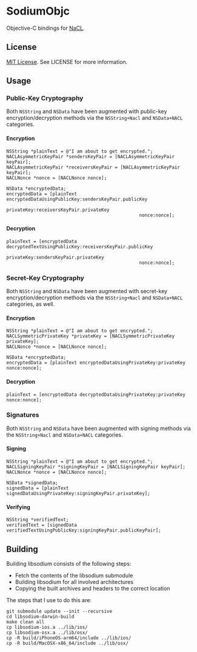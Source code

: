 # SodiumObjc

Objective-C bindings for [NaCL](http://nacl.cr.yp.to).

## License

[MIT License](https://tldrlegal.com/license/mit-license). See LICENSE for more information.

## Usage

### Public-Key Cryptography

Both `NSString` and `NSData` have been augmented with public-key encryption/decryption
methods via the `NSString+Nacl` and `NSData+NACL` categories.

#### Encryption

    NSString *plainText = @"I am about to get encrypted.";
    NACLAsymmetricKeyPair *sendersKeyPair = [NACLAsymmetricKeyPair keyPair];
    NACLAsymmetricKeyPair *receiversKeyPair = [NACLAsymmetricKeyPair keyPair];
    NACLNonce *nonce = [NACLNonce nonce];

    NSData *encryptedData;
    encryptedData = [plainText encryptedDataUsingPublicKey:sendersKeyPair.publicKey
                                                privateKey:receiversKeyPair.privateKey
                                                     nonce:nonce];


#### Decryption

    plainText = [encryptedData decryptedTextUsingPublicKey:receiversKeyPair.publicKey
                                                privateKey:sendersKeyPair.privateKey
                                                     nonce:nonce];
### Secret-Key Cryptography

Both `NSString` and `NSData` have been augmented with secret-key encryption/decryption
methods via the `NSString+Nacl` and `NSData+NACL` categories, as well.

#### Encryption

    NSString *plainText = @"I am about to get encrypted.";
    NACLSymmetricPrivateKey *privateKey = [NACLSymmetricPrivateKey privateKey];
    NACLNonce *nonce = [NACLNonce nonce];

    NSData *encryptedData;
    encryptedData = [plainText encryptedDataUsingPrivateKey:privateKey nonce:nonce];

#### Decryption

    plainText = [encryptedData decryptedDataUsingPrivateKey:privateKey nonce:nonce];

### Signatures

Both `NSString` and `NSData` have been augmented with signing methods via the
`NSString+Nacl` and `NSData+NACL` categories.

#### Signing

    NSString *plainText = @"I am about to get encrypted.";
    NACLSigningKeyPair *signingKeyPair = [NACLSigningKeyPair keyPair];
    NACLNonce *nonce = [NACLNonce nonce];

    NSData *signedData;
    signedData = [plainText signedDataUsingPrivateKey:signingKeyPair.privateKey];

#### Verifying

    NSString *verifiedText;
    verifiedText = [signedData verifiedTextUsingPublicKey:signingKeyPair.publicKeyPair];

## Building

Building libsodium consists of the following steps:

* Fetch the contents of the libsodium submodule
* Building libsodium for all involved architectures
* Copying the built archives and headers to the correct location

The steps that I use to do this are:

    git submodule update --init --recursive
    cd libsodium-darwin-build
    make clean all
    cp libsodium-ios.a ../lib/ios/
    cp libsodium-osx.a ../lib/osx/
    cp -R build/iPhoneOS-arm64/include ../lib/ios/
    cp -R build/MacOSX-x86_64/include ../lib/osx/
